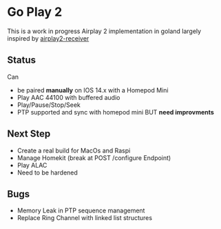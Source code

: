# Go Play 2

This is a work in progress Airplay 2 implementation in goland largely inspired by [airplay2-receiver](https://github.com/openairplay/airplay2-receiver)

## Status

Can 

* be paired **manually** on IOS 14.x with a Homepod Mini
* Play AAC 44100 with buffered audio
* Play/Pause/Stop/Seek
* PTP supported and sync with homepod mini BUT **need improvments** 

## Next Step 

* Create a real build for MacOs and Raspi
* Manage Homekit (break at POST /configure Endpoint)
* Play ALAC
* Need to be hardened 

## Bugs

* Memory Leak in PTP sequence management
* Replace Ring Channel with linked list structures
